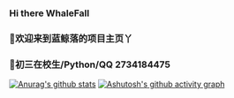 ### Hi there WhaleFall
### 🤔欢迎来到蓝鲸落的项目主页丫
### 💬初三在校生/Python/QQ 2734184475
[![Anurag's github stats](https://github-readme-stats.vercel.app/api?username=AdminWhaleFall)](https://github.com/anuraghazra/github-readme-stats)
[![Ashutosh's github activity graph](https://activity-graph.herokuapp.com/graph?username=AdminWhaleFall&theme=github)](https://github.com/ashutosh00710/github-readme-activity-graph)


<!--
**AdminWhaleFall/AdminWhaleFall** is a ✨ _special_ ✨ repository because its `README.md` (this file) appears on your GitHub profile.

Here are some ideas to get you started:

- 🔭 I’m currently working on ...
- 🌱 I’m currently learning ...
- 👯 I’m looking to collaborate on ...
- 🤔 I’m looking for help with ...
- 💬 Ask me about ...
- 📫 How to reach me: ...
- 😄 Pronouns: ...
- ⚡ Fun fact: ...
-->
